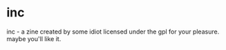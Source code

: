 # inc
inc - a zine created by some idiot licensed under the gpl for your pleasure. maybe you'll like it.

